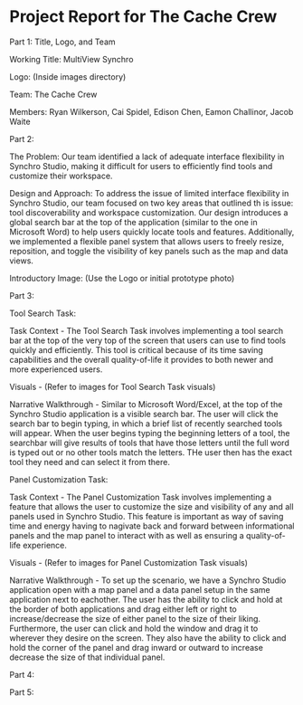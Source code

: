 # Project Report for The Cache Crew


Part 1: Title, Logo, and Team

Working Title: MultiView Synchro

Logo: (Inside images directory)

Team: The Cache Crew

Members: Ryan Wilkerson, Cai Spidel, Edison Chen, Eamon Challinor, Jacob Waite



Part 2:

The Problem: Our team identified a lack of adequate interface flexibility in Synchro Studio, making it difficult for users to efficiently find tools and customize their workspace.

Design and Approach: To address the issue of limited interface flexibility in Synchro Studio, our team focused on two key areas that outlined th is issue: tool discoverability and workspace customization. Our design introduces a global search bar at the top of the application (similar to the one in Microsoft Word) to help users quickly locate tools and features. Additionally, we implemented a flexible panel system that allows users to freely resize, reposition, and toggle the visibility of key panels such as the map and data views.

Introductory Image: (Use the Logo or initial prototype photo)



Part 3:

Tool Search Task: 

Task Context - The Tool Search Task involves implementing a tool search bar at the top of the very top of the screen that users can use to find tools quickly and efficiently. This tool is critical because of its time saving capabilities and the overall quality-of-life it provides to both newer and more experienced users.

Visuals - (Refer to images for Tool Search Task visuals)

Narrative Walkthrough - Similar to Microsoft Word/Excel, at the top of the Synchro Studio application is a visible search bar. The user will click the search bar to begin typing, in which a brief list of recently searched tools will appear. When the user begins typing the beginning letters of a tool, the searchbar will give results of tools that have those letters until the full word is typed out or no other tools match the letters. THe user then has the exact tool they need and can select it from there.


Panel Customization Task:

Task Context - The Panel Customization Task involves implementing a feature that allows the user to customize the size and visibility of any and all panels used in Synchro Studio. This feature is important as way of saving time and energy having to nagivate back and forward between informational panels and the map panel to interact with as well as ensuring a quality-of-life experience.

Visuals - (Refer to images for Panel Customization Task visuals)

Narrative Walkthrough - To set up the scenario, we have a Synchro Studio application open with a map panel and a data panel setup in the same application next to eachother. The user has the ability to click and hold at the border of both applications and drag either left or right to increase/decrease the size of either panel to the size of their liking. Furthermore, the user can click and hold the window and drag it to wherever they desire on the screen. They also have the ability to click and hold the corner of the panel and drag inward or outward to increase decrease the size of that individual panel.



Part 4:

Part 5:

